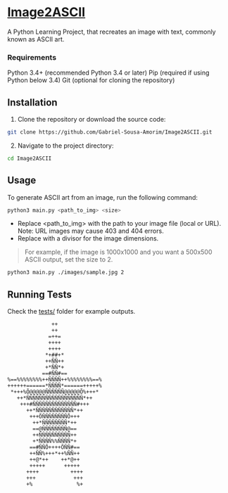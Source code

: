 # [Image2ASCII](https://github.com/Gabriel-Sousa-Amorim/Image2ASCII/)

A Python Learning Project, that recreates an image with text, commonly known as ASCII art.

### Requirements

Python 3.4+ (recommended Python 3.4 or later)
Pip (required if using Python below 3.4)
Git (optional for cloning the repository)

## Installation

1. Clone the repository or download the source code:

```sh
git clone https://github.com/Gabriel-Sousa-Amorim/Image2ASCII.git
```

2. Navigate to the project directory:

```sh
cd Image2ASCII
```

## Usage

To generate ASCII art from an image, run the following command:

```sh
python3 main.py <path_to_img> <size>
```
- Replace <path_to_img> with the path to your image file (local or URL). Note: URL images may cause 403 and 404 errors.
- Replace <size> with a divisor for the image dimensions. 

> For example, if the image is 1000x1000 and you want a 500x500 ASCII output, set the size to 2.

```sh
python3 main.py ./images/sample.jpg 2
```

## Running Tests

Check the [tests/](https://github.com/Gabriel-Sousa-Amorim/Image2ASCII/tests) folder for example outputs.


```
              ++              
              ++              
             =++=             
             ++++             
             ++++             
            *+##+*            
            ++ÑÑ++            
            +*ÑÑ*+            
           ==#ÑÑ#==           
%==%%%%%%%%++ÑÑÑÑ++%%%%%%%%==%
++++++======*ÑÑÑÑ*======+++++%
 *+++%Õ@@@@@ÑÑÑÑÑÑ@@@@@Õ%+++* 
   ++*ÑÑÑÑÑÑÑÑÑÑÑÑÑÑÑÑÑÑ*++   
    +++#ÑÑÑÑÑÑÑÑÑÑÑÑÑÑ#+++    
      ++*ÑÑÑÑÑÑÑÑÑÑÑÑ*++      
       +++ÕÑÑÑÑÑÑÑÑÕ+++       
        ++*ÑÑÑÑÑÑÑÑ*++        
        ==@ÑÑÑÑÑÑÑÑ@==        
        ++ÑÑÑÑÑÑÑÑÑÑ++        
        +*ÑÑÑÑ%%ÑÑÑÑ*+        
       ==#ÑÑÕ++++ÕÑÑ#==       
       ++ÑÑ%+++*++%ÑÑ++       
       ++@*++    ++*@++       
       +++++      +++++       
      ++++          ++++      
      +++            +++      
      +%              %+      
```

